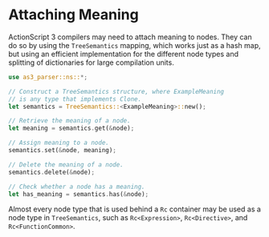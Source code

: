 # Attaching Meaning

ActionScript 3 compilers may need to attach meaning to nodes. They can do so by using the `TreeSemantics` mapping, which works just as a hash map, but using an efficient implementation for the different node types and splitting of dictionaries for large compilation units.

```rust
use as3_parser::ns::*;

// Construct a TreeSemantics structure, where ExampleMeaning
// is any type that implements Clone.
let semantics = TreeSemantics::<ExampleMeaning>::new();

// Retrieve the meaning of a node.
let meaning = semantics.get(&node);

// Assign meaning to a node.
semantics.set(&node, meaning);

// Delete the meaning of a node.
semantics.delete(&node);

// Check whether a node has a meaning.
let has_meaning = semantics.has(&node);
```

Almost every node type that is used behind a `Rc` container may be used as a node type in `TreeSemantics`, such as `Rc<Expression>`, `Rc<Directive>`, and `Rc<FunctionCommon>`.